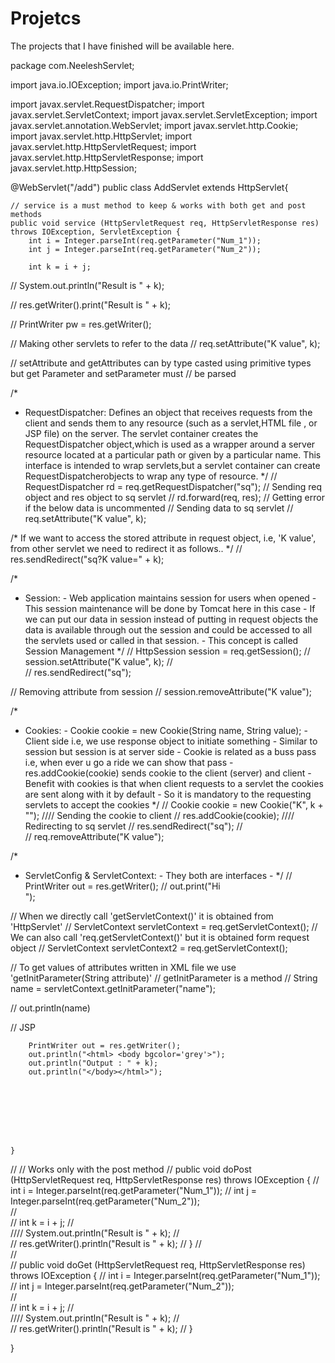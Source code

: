 # Projetcs
The projects that I have finished will be available here.


package com.NeeleshServlet;

import java.io.IOException;
import java.io.PrintWriter;

import javax.servlet.RequestDispatcher;
import javax.servlet.ServletContext;
import javax.servlet.ServletException;
import javax.servlet.annotation.WebServlet;
import javax.servlet.http.Cookie;
import javax.servlet.http.HttpServlet;
import javax.servlet.http.HttpServletRequest;
import javax.servlet.http.HttpServletResponse;
import javax.servlet.http.HttpSession;

@WebServlet("/add")
public class AddServlet extends HttpServlet{
	
	// service is a must method to keep & works with both get and post methods
	public void service (HttpServletRequest req, HttpServletResponse res) throws IOException, ServletException {
		int i = Integer.parseInt(req.getParameter("Num_1"));
		int j = Integer.parseInt(req.getParameter("Num_2"));		
		
		int k = i + j;
		
//		System.out.println("Result is " + k);
		
//		res.getWriter().print("Result is " + k);
		
//		PrintWriter pw = res.getWriter();

//		Making other servlets to refer to the data
//		req.setAttribute("K value", k);
		
//		setAttribute and getAttributes can by type casted using primitive types but get Parameter and setParameter must
//		be parsed

		
/*
 * RequestDispatcher:
 		Defines an object that receives requests from the client and sends them to any resource (such as a servlet,HTML file
 		, or JSP file) on the server. The servlet container creates the RequestDispatcher object,which is used as a wrapper 
 		around a server resource located at a particular path or given by a particular name. This interface is intended to 
 		wrap servlets,but a servlet container can create RequestDispatcherobjects to wrap any type of resource.
 */
//		RequestDispatcher rd =  req.getRequestDispatcher("sq");
//		Sending req object and res object to sq servlet
//		rd.forward(req, res);
//		Getting error if the below data is uncommented
//		Sending data to sq servlet
//		req.setAttribute("K value", k);
		
/*		If we want to access the stored attribute in request object, i.e, 'K value',
		from other servlet we need to redirect it as follows..
*/
//		res.sendRedirect("sq?K value=" + k);
		
/*
 * Session:
 		- Web application maintains session for users when opened
 		- This session maintenance will be done by Tomcat here in this case
 		- If we can put our data in session instead of putting in request objects
 		  the data is available through out the session and could be accessed to all
 		  the servlets used or called in that session.
 		- This concept is called Session Management
 */
//		HttpSession session = req.getSession();
//		session.setAttribute("K value", k);
//		
//		res.sendRedirect("sq");
		
//		Removing attribute from session
//		session.removeAttribute("K value");
		
/*
 * Cookies:
 		- Cookie cookie = new Cookie(String name, String value);
 		- Client side i.e, we use response object to initiate something
 		- Similar to session but session is at server side
 		- Cookie is related as a buss pass i.e, when ever u go a ride we can show that pass
 		- res.addCookie(cookie) sends cookie to the client (server) and client 
 		- Benefit with cookies is that when client requests to a servlet the cookies are sent along with it by default
 		- So it is mandatory to the requesting servlets to accept the cookies
 */
//		Cookie cookie = new Cookie("K", k + "");
////		Sending the cookie to client
//		res.addCookie(cookie);
////		Redirecting to sq servlet
//		res.sendRedirect("sq");
//		
//		req.removeAttribute("K value");
		

/*
 * ServletConfig & ServletContext:
 		- They both are interfaces
 		- 
 */
//		PrintWriter out = res.getWriter();
//		out.print("Hi<br>");
		
//		When we directly call 'getServletContext()' it is obtained from 'HttpServlet'
//		ServletContext servletContext = req.getServletContext();
//		We can also call 'req.getServletContext()' but it is obtained form request object
//		ServletContext servletContext2 = req.getServletContext();
		
//		To get values of attributes written in XML file we use 'getInitParameter(String attribute)'
//		getInitParameter is a method
//		String name = servletContext.getInitParameter("name");
		
//		out.println(name)

		
		
		
		
//		JSP
		
		PrintWriter out = res.getWriter();
		out.println("<html> <body bgcolor='grey'>");
		out.println("Output : " + k);
		out.println("</body></html>");
		
		
		
		
		
		
		
		
	}
	
	
//	// Works only with the post method
//	public void doPost (HttpServletRequest req, HttpServletResponse res) throws IOException {
//		int i = Integer.parseInt(req.getParameter("Num_1"));
//		int j = Integer.parseInt(req.getParameter("Num_2"));		
//		
//		int k = i + j;
//		
////		System.out.println("Result is " + k);
//		
//		res.getWriter().println("Result is " + k);
//	}
//	
//	
//	public void doGet (HttpServletRequest req, HttpServletResponse res) throws IOException {
//		int i = Integer.parseInt(req.getParameter("Num_1"));
//		int j = Integer.parseInt(req.getParameter("Num_2"));		
//		
//		int k = i + j;
//		
////		System.out.println("Result is " + k);
//		
//		res.getWriter().println("Result is " + k);
//	}
	
}
